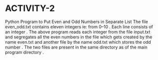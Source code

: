 # ACTIVITY-2
Python Program to Put Even and Odd Numbers in Separate List
The file even_odd.txt contains eleven integers ie: from 0–10 . Each line consists of an integer . 
The above program reads each integer from the file input.txt and segregates all the even numbers in the file which gets created by the name even.txt and another file by the name odd.txt which stores the odd number . The two files are present in the same directory as of the main program directory .
